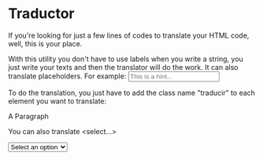 # Traductor

If you're looking for just a few lines of codes to translate your HTML code, well, this is your place.

With this utility you don't have to use labels when you write a string, you just write your texts and then the translator will do the work.
It can also translate placeholders. For example: <input type="text" placeholder="This is a hint..." />

To do the translation, you just have to add the class name "traducir" to each element you want to translate:

<p class="myclass myOtherClass traducir">A Paragraph</p>

You can also translate <select...>

<select>
  <option value="" class="traducir">Select an option</option>
  <option value="1" class="traducir">Search by name</option>
  <option value="2" class="traducir">Search by Age</option>
</select>

